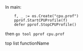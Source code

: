 
In main:
```
	f, _ := os.Create("cpu.prof")
    pprof.StartCPUProfile(f)
    defer pprof.StopCPUProfile()
```
then
`go tool pprof cpu.prof`

top
list functionName